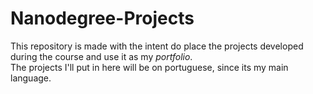 # Nanodegree-Projects

This repository is made with the intent do place the projects developed during the course and use it as my _portfolio_.<br>
The projects I'll put in here will be on portuguese, since its my main language.
